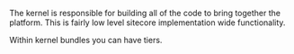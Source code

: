 The kernel is responsible for building all of the code to bring together the platform. This is fairly low level sitecore implementation wide functionality.

Within kernel bundles you can have tiers.
